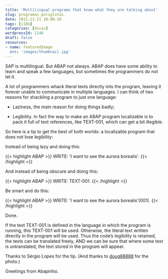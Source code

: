 ```yaml
---
title: 'Multilingual programs that know what they are talking about'
slug: programas-poliglotas
date: 2011-11-21 10:00:20
tags: [i18n]
categories: [dicas]
wordpressId: 1140
draft: false
resources:
- name: featuredImage
  src: 'images/thumbnail.jpg'
---
```

SAP is multilingual. But ABAP not always. ABAP does have some ability to learn and speak a few languages, but sometimes the programmers do not let it.

A lot of programmers whack literal texts directly into the program, leaving it forever unable to communicate in multiple languages. I can think of two reasons for shackling a program to just one language:

  * Laziness, the main reason for doing things badly;

  * Legibility. In fact the way to make an ABAP program localizable is to pack it full of text references, like TEXT-001, which can get a bit illegible.

So here is a tip to get the best of both worlds: a localizable program that does not lose legibility:

Instead of being lazy and doing this:

{{< highlight ABAP >}}
WRITE: 'I want to see the aurora borealis'.
{{< /highlight >}}

And instead of being obscure and doing this:

{{< highlight ABAP >}}
WRITE: TEXT-001.
{{< /highlight >}}

Be smart and do this:

{{< highlight ABAP >}}
WRITE: 'I want to see the aurora borealis'(001).
{{< /highlight >}}

Done.

If the text TEXT-001 is defined in the language in which the program is running, this TEXT-001 will be used. Otherwise, the literal text written directly in the program will be used. Thus the code’s legibility is retained, the texts can be translated freely, AND we can be sure that where some text is untranslated, the text stored in the program will appear.

Thanks to Sérgio Lopes for the tip.
(And thanks to [doug88888][1] for the photo.)

Greetings from Abapinho.

   [1]: http://www.flickr.com/photos/doug88888/4131175353/
